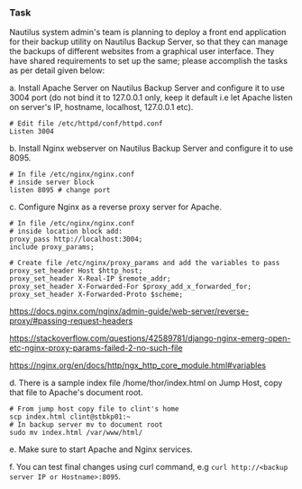 ### Task
Nautilus system admin's team is planning to deploy a front end application for their backup utility on Nautilus Backup Server, so that they can manage the backups of different websites from a graphical user interface. They have shared requirements to set up the same; please accomplish the tasks as per detail given below:


a. Install Apache Server on Nautilus Backup Server and configure it to use 3004 port (do not bind it to 127.0.0.1 only, keep it default i.e let Apache listen on server's IP, hostname, localhost, 127.0.0.1 etc).
  ```
  # Edit file /etc/httpd/conf/httpd.conf
  Listen 3004
  ```
b. Install Nginx webserver on Nautilus Backup Server and configure it to use 8095.
  ```
  # In file /etc/nginx/nginx.conf
  # inside server block
  listen 8095 # change port
  ```

c. Configure Nginx as a reverse proxy server for Apache.
  ```
  # In file /etc/nginx/nginx.conf
  # inside location block add:
  proxy_pass http://localhost:3004;
  include proxy_params;

  # Create file /etc/nginx/proxy_params and add the variables to pass
  proxy_set_header Host $http_host;
  proxy_set_header X-Real-IP $remote_addr;
  proxy_set_header X-Forwarded-For $proxy_add_x_forwarded_for;
  proxy_set_header X-Forwarded-Proto $scheme;
  ```
  https://docs.nginx.com/nginx/admin-guide/web-server/reverse-proxy/#passing-request-headers
  
  https://stackoverflow.com/questions/42589781/django-nginx-emerg-open-etc-nginx-proxy-params-failed-2-no-such-file
  
  https://nginx.org/en/docs/http/ngx_http_core_module.html#variables

d. There is a sample index file /home/thor/index.html on Jump Host, copy that file to Apache's document root.
  ```
  # From jump host copy file to clint's home
  scp index.html clint@stbkp01:~
  # In backup server mv to document root
  sudo mv index.html /var/www/html/
  ```
e. Make sure to start Apache and Nginx services.

f. You can test final changes using curl command, e.g ```curl http://<backup server IP or Hostname>:8095```.
